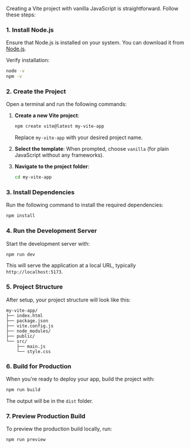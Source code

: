 Creating a Vite project with vanilla JavaScript is straightforward. Follow these steps:

### 1. **Install Node.js**
   Ensure that Node.js is installed on your system. You can download it from [Node.js](https://nodejs.org).

   Verify installation:
   ```bash
   node -v
   npm -v
   ```

### 2. **Create the Project**
   Open a terminal and run the following commands:

   1. **Create a new Vite project**:
      ```bash
      npm create vite@latest my-vite-app
      ```
      Replace `my-vite-app` with your desired project name.

   2. **Select the template**:
      When prompted, choose `vanilla` (for plain JavaScript without any frameworks).

   3. **Navigate to the project folder**:
      ```bash
      cd my-vite-app
      ```

### 3. **Install Dependencies**
   Run the following command to install the required dependencies:
   ```bash
   npm install
   ```

### 4. **Run the Development Server**
   Start the development server with:
   ```bash
   npm run dev
   ```
   This will serve the application at a local URL, typically `http://localhost:5173`.

### 5. **Project Structure**
   After setup, your project structure will look like this:
   ```
   my-vite-app/
   ├── index.html
   ├── package.json
   ├── vite.config.js
   ├── node_modules/
   ├── public/
   └── src/
       ├── main.js
       └── style.css
   ```

### 6. **Build for Production**
   When you're ready to deploy your app, build the project with:
   ```bash
   npm run build
   ```
   The output will be in the `dist` folder.

### 7. **Preview Production Build**
   To preview the production build locally, run:
   ```bash
   npm run preview
   ```